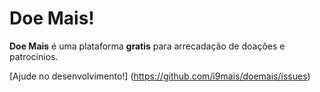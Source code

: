 Doe Mais!
=======

**Doe Mais** é uma plataforma **gratis** para arrecadação de doações e patrocinios.

[Ajude no desenvolvimento!] (https://github.com/i9mais/doemais/issues)

